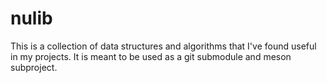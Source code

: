 nulib
=====

This is a collection of data structures and algorithms that I've found useful
in my projects. It is meant to be used as a git submodule and meson subproject.
